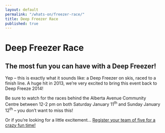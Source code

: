 ```yaml
---
layout: default
permalink: "/whats-on/freezer-race/"
title: Deep Freezer Race
published: true
---
```


# Deep Freezer Race

## The most fun you can have with a Deep Freezer!

Yep – this is exactly what it sounds like: a Deep Freezer on skis, raced to a finish line. A huge hit in 2013, we’re very excited to bring this event back to Deep Freeze 2014!

Be sure to watch for the races behind the Alberta Avenue Community Centre between 12-2 pm on both Saturday January 11<sup>th</sup> and Sunday January 12<sup>th</sup> – you don’t want to miss this!

Or if you’re looking for a little excitement... [Register your team of five for a crazy fun time!](/whats-on/freezer-race/apply/)
